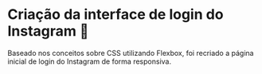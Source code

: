 # Criação da interface de login do Instagram 📄

Baseado nos conceitos sobre CSS utilizando Flexbox, foi recriado a página inicial de login do Instagram de forma responsiva.

